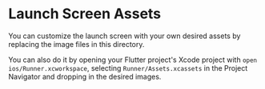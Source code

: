 # Launch Screen Assets

You can customize the launch screen with your own desired assets by replacing
the image files in this directory.

You can also do it by opening your Flutter project's Xcode project with `open
ios/Runner.xcworkspace`, selecting `Runner/Assets.xcassets` in the Project
Navigator and dropping in the desired images.
